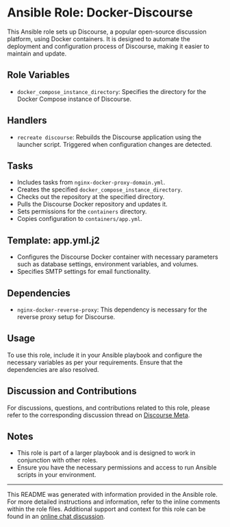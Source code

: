 # Ansible Role: Docker-Discourse

This Ansible role sets up Discourse, a popular open-source discussion platform, using Docker containers. It is designed to automate the deployment and configuration process of Discourse, making it easier to maintain and update.

## Role Variables

- `docker_compose_instance_directory`: Specifies the directory for the Docker Compose instance of Discourse.

## Handlers

- `recreate discourse`: Rebuilds the Discourse application using the launcher script. Triggered when configuration changes are detected.

## Tasks

- Includes tasks from `nginx-docker-proxy-domain.yml`.
- Creates the specified `docker_compose_instance_directory`.
- Checks out the repository at the specified directory.
- Pulls the Discourse Docker repository and updates it.
- Sets permissions for the `containers` directory.
- Copies configuration to `containers/app.yml`.

## Template: app.yml.j2

- Configures the Discourse Docker container with necessary parameters such as database settings, environment variables, and volumes.
- Specifies SMTP settings for email functionality.

## Dependencies

- `nginx-docker-reverse-proxy`: This dependency is necessary for the reverse proxy setup for Discourse.

## Usage

To use this role, include it in your Ansible playbook and configure the necessary variables as per your requirements. Ensure that the dependencies are also resolved.

## Discussion and Contributions

For discussions, questions, and contributions related to this role, please refer to the corresponding discussion thread on [Discourse Meta](https://meta.discourse.org/).

## Notes

- This role is part of a larger playbook and is designed to work in conjunction with other roles.
- Ensure you have the necessary permissions and access to run Ansible scripts in your environment.

---

This README was generated with information provided in the Ansible role. For more detailed instructions and information, refer to the inline comments within the role files. Additional support and context for this role can be found in an [online chat discussion](https://chat.openai.com/share/fdbf9870-1f7e-491f-b4d2-357e6e8ad59c).

